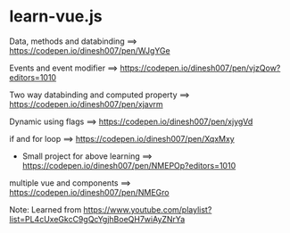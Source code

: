 # learn-vue.js 

Data, methods and databinding ==> https://codepen.io/dinesh007/pen/WJgYGe

Events and event modifier  ==> https://codepen.io/dinesh007/pen/vjzQow?editors=1010

Two way databinding and computed property ==> https://codepen.io/dinesh007/pen/xjavrm

Dynamic using flags ==> https://codepen.io/dinesh007/pen/xjygVd 

if and for loop ==> https://codepen.io/dinesh007/pen/XqxMxy

* Small project for above learning ==> https://codepen.io/dinesh007/pen/NMEPOp?editors=1010

multiple vue and components ==> https://codepen.io/dinesh007/pen/NMEGro

Note: Learned from https://www.youtube.com/playlist?list=PL4cUxeGkcC9gQcYgjhBoeQH7wiAyZNrYa
